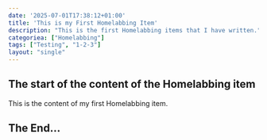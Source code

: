 ```yaml
---
date: '2025-07-01T17:38:12+01:00'
title: 'This is my First Homelabbing Item'
description: "This is the first Homelabbing items that I have written."
categoriea: ["Homelabbing"]
tags: ["Testing", "1-2-3"]
layout: "single"
---
```

## The start of the content of the Homelabbing item

This is the content of my first Homelabbing item.

## The End...